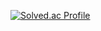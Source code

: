 [![Solved.ac Profile](http://mazassumnida.wtf/api/v2/generate_badge?boj=khwan9404)](https://solved.ac/khwan9404/)
